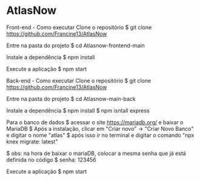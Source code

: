 # AtlasNow
Front-end - Como executar
Clone o repositório
$ git clone https://github.com/Francine13/AtlasNow

Entre na pasta do projeto
$ cd Atlasnow-frontend-main

Instale a dependência
$ npm install

Execute a aplicação
$ npm start

Back-end - Como executar
Clone o repositório
$ git clone https://github.com/Francine13/AtlasNow

Entre na pasta do projeto
$ cd Atlasnow-main-back

Instale a dependência
$ npm install
$ npm isntall express

Para o banco de dados 
$ acessar o site https://mariadb.org/ e baixar o MariaDB
$ Após a instalação, clicar em "Criar novo" -> "Criar Novo Banco" e digitar o nome "atlas"
$ após isso ir no terminal e digitar o comando "npx knex migrate: latest"

$ obs: na hora de baixar o mariaDB, colocar a mesma senha que já está definida no código
$ senha: 123456

Execute a aplicação
$ npm start
